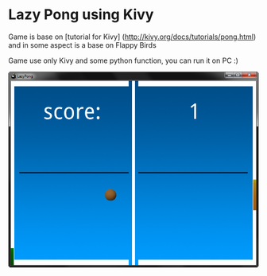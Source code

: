 # Lazy Pong using Kivy

Game is base on [tutorial for Kivy] (http://kivy.org/docs/tutorials/pong.html)
and in some aspect is a base on Flappy Birds

Game use only Kivy and some python function, you can run it on PC :)

![Screenshot](/screen.png)
